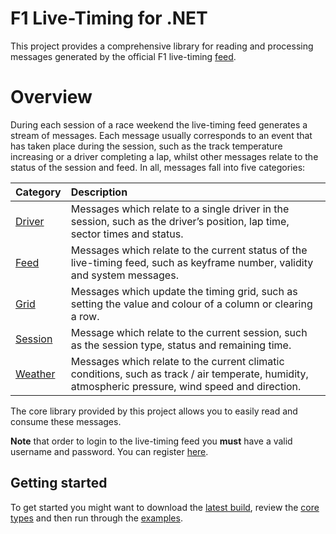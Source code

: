 # F1 Live-Timing for .NET #

This project provides a comprehensive library for reading and processing messages generated by the official F1 live-timing [feed](http://www.formula1.com/live_timing/).

# Overview #

During each session of a race weekend the live-timing feed generates a stream of messages. Each message usually corresponds to an event that has taken place during the session, such as the track temperature increasing or a driver completing a lap, whilst other messages relate to the status of the session and feed. In all, messages fall into five categories:

| **Category** | **Description** |
|:-------------|:----------------|
| [Driver](http://code.google.com/p/ak-f1-timing/source/browse/trunk/src/AK.F1.Timing/src/Messages/Driver/) | Messages which relate to a single driver in the session, such as the driver’s position, lap time, sector times and status. |
| [Feed](http://code.google.com/p/ak-f1-timing/source/browse/trunk/src/AK.F1.Timing/src/Messages/Feed/) | Messages which relate to the current status of the live-timing feed, such as keyframe number, validity and system messages. |
| [Grid](http://code.google.com/p/ak-f1-timing/source/browse/trunk/src/AK.F1.Timing/src/Messages/Driver/) | Messages which update the timing grid, such as setting the value and colour of a column or clearing a row.  |
| [Session](http://code.google.com/p/ak-f1-timing/source/browse/trunk/src/AK.F1.Timing/src/Messages/Session/) | Message which relate to the current session, such as the session type, status and remaining time. |
| [Weather](http://code.google.com/p/ak-f1-timing/source/browse/trunk/src/AK.F1.Timing/src/Messages/Weather/)| Messages which relate to the current climatic conditions, such as track / air temperate, humidity, atmospheric pressure, wind speed and direction. |

The core library provided by this project allows you to easily read and consume these messages.

**Note** that order to login to the live-timing feed you **must** have a valid username and password. You can register [here](http://www.formula1.com/live_timing/).

## Getting started ##

To get started you might want to download the [latest build](http://teamcity.codebetter.com/viewLog.html?buildTypeId=bt174&buildId=lastSuccessful&tab=artifacts&guest=1), review the [core types](CoreTypes.md) and then run through the [examples](ExampleUsage.md).